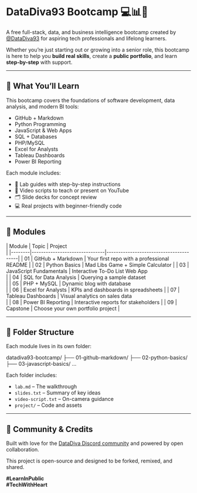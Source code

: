 # DataDiva93 Bootcamp 💻📊💜

A free full-stack, data, and business intelligence bootcamp created by 
[@DataDiva93](https://twitter.com/DataDiva93) for aspiring tech 
professionals and lifelong learners.

Whether you’re just starting out or growing into a senior role, this 
bootcamp is here to help you **build real skills**, create a **public 
portfolio**, and learn **step-by-step** with support.

---

## 🧠 What You’ll Learn

This bootcamp covers the foundations of software development, data 
analysis, and modern BI tools:

- GitHub + Markdown
- Python Programming
- JavaScript & Web Apps
- SQL + Databases
- PHP/MySQL
- Excel for Analysts
- Tableau Dashboards
- Power BI Reporting

Each module includes:

- 📄 Lab guides with step-by-step instructions  
- 🎥 Video scripts to teach or present on YouTube  
- 🗂️ Slide decks for concept review  
- 💻 Real projects with beginner-friendly code  

---

## 🚀 Modules

| Module | Topic                         | Project                                
|
|--------|-------------------------------|----------------------------------------|
| 01     | GitHub + Markdown             | Your first repo with a 
professional README |
| 02     | Python Basics                 | Mad Libs Game + Simple 
Calculator      |
| 03     | JavaScript Fundamentals       | Interactive To-Do List Web App         
|
| 04     | SQL for Data Analysis         | Querying a sample dataset              
|
| 05     | PHP + MySQL                   | Dynamic blog with database             
|
| 06     | Excel for Analysts            | KPIs and dashboards in 
spreadsheets    |
| 07     | Tableau Dashboards            | Visual analytics on sales data         
|
| 08     | Power BI Reporting            | Interactive reports for 
stakeholders   |
| 09     | Capstone                      | Choose your own portfolio 
project      |

---

## 📁 Folder Structure

Each module lives in its own folder:

datadiva93-bootcamp/ ├── 01-github-markdown/ ├── 02-python-basics/ 
├── 03-javascript-basics/ ...


Each folder includes:

- `lab.md` – The walkthrough  
- `slides.txt` – Summary of key ideas  
- `video-script.txt` – On-camera guidance  
- `project/` – Code and assets  

---

## 💜 Community & Credits

Built with love for the [DataDiva Discord 
community](https://twitter.com/DataDiva93) and powered by open 
collaboration.

This project is open-source and designed to be forked, remixed, and shared.

**#LearnInPublic**  
**#TechWithHeart**


